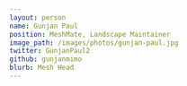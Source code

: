 ```yaml
---
layout: person
name: Gunjan Paul
position: MeshMate, Landscape Maintainer
image_path: /images/photos/gunjan-paul.jpg
twitter: GunjanPaul2
github: gunjanmimo
blurb: Mesh Head
---
```

